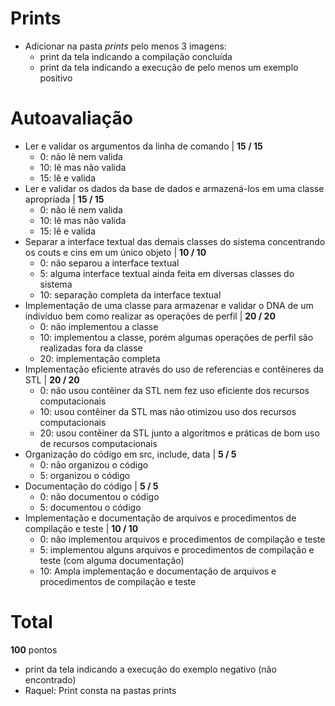  # Prints
 - Adicionar na pasta *prints* pelo menos 3 imagens:
   - print da tela indicando a compilação concluída
   - print da tela indicando a execução de pelo menos um exemplo positivo

# Autoavaliação
- Ler e validar os argumentos da linha de comando | **15 / 15**
  - 0: não lê nem valida 
  - 10: lê mas não valida 
  - 15: lê e valida
- Ler e validar os dados da base de dados e armazená-los em uma classe apropriada | **15 / 15**
  - 0: não lê nem valida 
  - 10: lê mas não valida 
  - 15: lê e valida 
- Separar a interface textual das demais classes do sistema concentrando os couts e cins em um único objeto | **10 / 10**
  - 0: não separou a interface textual 
  - 5: alguma interface textual ainda feita em diversas classes do sistema
  - 10: separação completa da interface textual
- Implementação de uma classe para armazenar e validar o DNA de um indivíduo bem como realizar as operações de perfil | **20 / 20**
  - 0: não implementou a classe 
  - 10: implementou a classe, porém algumas operações de perfil são realizadas fora da classe 
  - 20: implementação completa
- Implementação eficiente através do uso de referencias e contêineres da STL | **20 / 20**
  - 0: não usou contêiner da STL nem fez uso eficiente dos recursos computacionais
  - 10: usou contêiner da STL mas não otimizou uso dos recursos computacionais
  - 20: usou contêiner da STL junto a algoritmos e práticas de bom uso de recursos computacionais
- Organização do código em src, include, data | **5 / 5**
  - 0: não organizou o código
  - 5: organizou o código 
- Documentação do código | **5 / 5**
  - 0: não documentou o código
  - 5: documentou o código 
- Implementação e documentação de arquivos e procedimentos de compilação e teste | **10 / 10**
  - 0: não implementou arquivos e procedimentos de compilação e teste
  - 5: implementou alguns arquivos e procedimentos de compilação e teste (com alguma documentação) 
  - 10: Ampla implementação e documentação de arquivos e procedimentos de compilação e teste
 
 # Total
 **100** pontos
 
  - print da tela indicando a execução do exemplo negativo (não encontrado)
  - Raquel: Print consta na pastas prints
 
